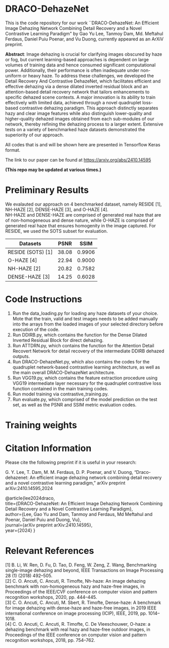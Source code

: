 # DRACO-DehazeNet
This is the code repository for our work ``DRACO-DehazeNet: An Efficient Image Dehazing Network Combining Detail Recovery and a Novel Contrastive Learning Paradigm" by Gao Yu Lee, Tanmoy Dam, Md. Meftahul Ferdaus, Daniel Puiu Poenar, and Vu Duong, currently appeared as an ArXiV preprint.

**Abstract**: Image dehazing is crucial for clarifying images obscured by haze or fog, but current learning-based approaches is dependent on large volumes of training data and hence consumed significant computational power. Additionally, their performance is often inadequate under non-uniform or heavy haze. To address these challenges, we developed the Detail Recovery And Contrastive DehazeNet, which facilitates efficient and effective dehazing via a dense dilated inverted residual block and an attention-based detail recovery network that tailors enhancements to specific dehazed scene contexts. A major innovation is its ability to train effectively with limited data, achieved through a novel quadruplet loss-based contrastive dehazing paradigm. This approach distinctly separates hazy and clear image features while also distinguish lower-quality and higher-quality dehazed images obtained from each sub-modules of our network, thereby refining the dehazing process to a larger extent. Extensive tests on a variety of benchmarked haze datasets demonstrated the superiority of our approach.

All codes that is and will be shown here are presented in Tensorflow Keras format.

The link to our paper can be found at https://arxiv.org/abs/2410.14595 

**(This repo may be updated at various times.)**

# Preliminary Results 

We evalauted our approach on 4 benchmarked dataset, namely RESIDE [1], NH-HAZE [2], DENSE-HAZE [3], and O-HAZE [4]. \
NH-HAZE and DENSE-HAZE are comprised of generated real haze that are of non-homogeneous and dense nature, while O-HAZE is comprised of generated real haze that ensures homogenity in the image captured. For RESIDE, we used the SOTS subset for evaluation.


| Datasets| PSNR | SSIM| 
| ------ | ------| ------| 
| RESIDE (SOTS) [1] | 38.08 | 0.9906 | 
| O-HAZE [4] | 22.94 | 0.9000 | 
| NH-HAZE [2] | 20.82 | 0.7582 | 
| DENSE-HAZE [3] | 14.25 | 0.6028 | 


# Code Instructions

1) Run the data_loading.py for loading any haze datasets of your choice. Mote that the train, valid and test images needs to be added manually into the arrays from the loaded images of your selected directory before execution of the code.
2) Run DDIRB.py, which contains the function for the Dense Dilated Inverted Residual Block for direct dehazing.
3) Run ATTDRN.py, which contains the function for the Attention Detail Recovert Network for detail recovery of the intermediate DDIRB dehazed outputs.
4) Run DRACO-DehazeNet.py, which also contains the codes for the quadruplet network-based contrastive learning architecture, as well as the main overall DRACO-DehazeNet architecture.
5) Run VGG19.py, which contains the feature extraction procedure using VGG19 intermediate layer necessary for the quadruplet contrastive loss function contained in the main training codes.
6) Run model training via contrastive_training.py.
7) Run evaluate.py, which comprised of the model prediction on the test set, as well as the PSNR and SSIM metric evaluation codes.

# Training weights 

# Citation Information

Please cite the following preprint if it is useful in your research:

G. Y. Lee, T. Dam, M. M. Ferdaus, D. P. Poenar, and V. Duong, “Draco-dehazenet: An efficient image dehazing network combining detail recovery
and a novel contrastive learning paradigm,” arXiv preprint arXiv:2410.14595,2024

@article{lee2024draco, \
  title={DRACO-DehazeNet: An Efficient Image Dehazing Network Combining Detail Recovery and a Novel Contrastive Learning Paradigm}, \
  author={Lee, Gao Yu and Dam, Tanmoy and Ferdaus, Md Meftahul and Poenar, Daniel Puiu and Duong, Vu}, \
  journal={arXiv preprint arXiv:2410.14595}, \
  year={2024}
}

# Relevant References

[1] B. Li, W. Ren, D. Fu, D. Tao, D. Feng, W. Zeng, Z. Wang, Benchmarking single-image dehazing and beyond, IEEE Transactions on Image Processing 28 (1) (2018) 492–505. \
[2] C. O. Ancuti, C. Ancuti, R. Timofte, Nh-haze: An image dehazing benchmark with non-homogeneous hazy and haze-free images, in Proceedings of the IEEE/CVF conference on computer vision and pattern recognition workshops, 2020, pp. 444–445. \
[3] C. O. Ancuti, C. Ancuti, M. Sbert, R. Timofte, Dense-haze: A benchmark for image dehazing with dense-haze and haze-free images, in 2019 IEEE international conference on image processing (ICIP), IEEE, 2019, pp. 1014–1018. \
[4] C. O. Ancuti, C. Ancuti, R. Timofte, C. De Vleeschouwer, O-haze: a dehazing benchmark with real hazy and haze-free outdoor images, in Proceedings of the IEEE conference on computer vision and pattern recognition workshops, 2018, pp. 754–762.
